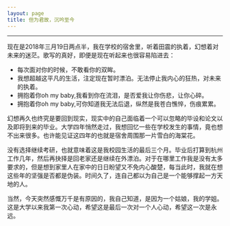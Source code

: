 ```yaml
---
layout: page
title: 但为君故，沉吟至今
---
```

---

  现在是2018年三月19日两点半，我在学校的宿舍里，听着田震的执着，幻想着对未来的迷茫。歌写的真好，即便是现在听起来也很容易陷进去：
  
  - 每次面对你的时候，不敢看你的双眸。
  - 我想超越这平凡的生活，注定现在暂时漂泊。无法停止我内心的狂热，对未来的执着。
  - 拥抱着你oh my baby,我看到你在流泪，是否爱我让你伤悲，让你心碎。
  - 拥抱着你oh my baby,可你知道我无法后退，纵然是我苍白憔悴，伤痕累累。   
  
  幻想再久也终究是要回到现实，现实中的自己面临着一个可以忽略的毕设和论文以及即将到来的毕业。大学四年悄然走过，我想回忆一些在学校发生的事情，竟也想不出来很多。也许能见证这四年的也就是宿舍周围那一片雪白的海棠花。
  
  没有选择继续考研，也就意味着这是我校园生活的最后三个月。毕业后打算到杭州工作几年，然后再抉择是回老家还是继续在外漂泊。对于在哪里工作我是没有太多要求的，但是想到家里人在家中的日日盼望又不免内心酸楚，每当此时，我就在想这些年的坚强是否都是伪装。时间久了，连自己都以为自己是一个能够撑起一方天地的人。

  当然，今天突然感慨万千是有原因的，我自己知道，是因为一个姑娘，我的学姐。这是大学以来我第一次心动，希望这是最后一次对一个人心动，希望这一次是永远。  



